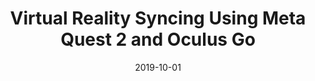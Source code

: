 ---
title: "Virtual Reality Syncing Using Meta Quest 2 and Oculus Go"
collection: publications
permalink: /publication/2019-bayespostest
date: 2019-10-01
venue: 'Journal of Open Source Software'
citation: 'Scogin, Shana, Johannes Karreth, Andreas Beger, and Rob Williams. 2019. &quot;BayesPostEst: An R Package to Generate Postestimation Quantities for Bayesian MCMC Estimation.&quot; <i>Journal of Open Source Software</i> 4(42): 1722. doi:10.21105/joss.01722'
---